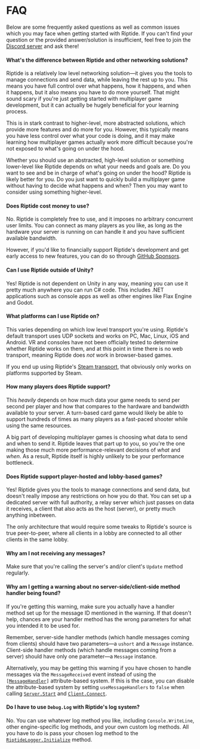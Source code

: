 # FAQ

Below are some frequently asked questions as well as common issues which you may face when getting started with Riptide. If you can't find your question or the provided answer/solution is insufficient, feel free to join the [Discord server](https://discord.gg/tomweiland) and ask there!

#### What's the difference between Riptide and other networking solutions?

Riptide is a relatively low level networking solution—it gives you the tools to manage connections and send data, while leaving the rest up to you. This means you have full control over what happens, how it happens, and when it happens, but it also means you have to do more yourself. That might sound scary if you're just getting started with multiplayer game development, but it can actually be hugely beneficial for your learning process.

This is in stark contrast to higher-level, more abstracted solutions, which provide more features and do more for you. However, this typically means you have less control over what your code is doing, and it may make learning how multiplayer games actually work more difficult because you're not exposed to what's going on under the hood.

Whether you should use an abstracted, high-level solution or something lower-level like Riptide depends on what your needs and goals are. Do you want to see and be in charge of what's going on under the hood? Riptide is likely better for you. Do you just want to quickly build a multiplayer game without having to decide what happens and when? Then you may want to consider using something higher-level.

#### Does Riptide cost money to use?

No. Riptide is completely free to use, and it imposes no arbitrary concurrent user limits. You can connect as many players as you like, as long as the hardware your server is running on can handle it and you have sufficient available bandwidth.

However, if you'd like to financially support Riptide's development and get early access to new features, you can do so through [GitHub Sponsors](https://github.com/sponsors/tom-weiland).

#### Can I use Riptide outside of Unity?

Yes! Riptide is not dependent on Unity in any way, meaning you can use it pretty much anywhere you can run C# code. This includes .NET applications such as console apps as well as other engines like Flax Engine and Godot.

#### What platforms can I use Riptide on?

This varies depending on which low level transport you're using. Riptide's default transport uses UDP sockets and works on PC, Mac, Linux, iOS and Android. VR and consoles have not been officially tested to determine whether Riptide works on them, and at this point in time there is no web transport, meaning Riptide does *not* work in browser-based games.

If you end up using Riptide's [Steam transport](https://github.com/RiptideNetworking/SteamTransport), that obviously only works on platforms supported by Steam.

#### How many players does Riptide support?

This *heavily* depends on how much data your game needs to send per second per player and how that compares to the hardware and bandwidth available to your server. A turn-based card game would likely be able to support hundreds of times as many players as a fast-paced shooter while using the same resources.

A big part of developing multiplayer games is choosing what data to send and when to send it. Riptide leaves that part up to you, so you're the one making those much more performance-relevant decisions of *what* and *when*. As a result, Riptide itself is highly unlikely to be your performance bottleneck.

#### Does Riptide support player-hosted and lobby-based games?

Yes! Riptide gives you the tools to manage connections and send data, but doesn't really impose any restrictions on how you do that. You can set up a dedicated server with full authority, a relay server which just passes on data it receives, a client that also acts as the host (server), or pretty much anything inbetween.

The only architecture that would require some tweaks to Riptide's source is true peer-to-peer, where all clients in a lobby are connected to all other clients in the same lobby.

#### Why am I not receiving any messages?

Make sure that you're calling the server's and/or client's `Update` method regularly.

#### Why am I getting a warning about no server-side/client-side method handler being found?

If you're getting this warning, make sure you actually have a handler method set up for the message ID mentioned in the warning. If that doesn't help, chances are your handler method has the wrong parameters for what you intended it to be used for.

Remember, server-side handler methods (which handle messages coming from clients) should have two parameters—a `ushort` and a `Message` instance. Client-side handler methods (which handle messages coming from a server) should have only one parameter—a `Message` instance.

Alternatively, you may be getting this warning if you have chosen to handle messages via the `MessageReceived` event instead of using the <code>[<a href="xref:Riptide.MessageHandlerAttribute">MessageHandler</a>]</code> attribute-based system. If this is the case, you can disable the attribute-based system by setting `useMessageHandlers` to `false` when calling <code><a href="xref:Riptide.Server.Start*">Server.Start</a></code> and <code><a href="xref:Riptide.Client.Connect*">Client.Connect</a></code>.

#### Do I have to use `Debug.Log` with Riptide's log system?

No. You can use whatever log method you like, including `Console.WriteLine`, other engine-specific log methods, and your own custom log methods. All you have to do is pass your chosen log method to the <code><a href="xref:Riptide.Utils.RiptideLogger.Initialize*">RiptideLogger.Initialize</a></code> method.
